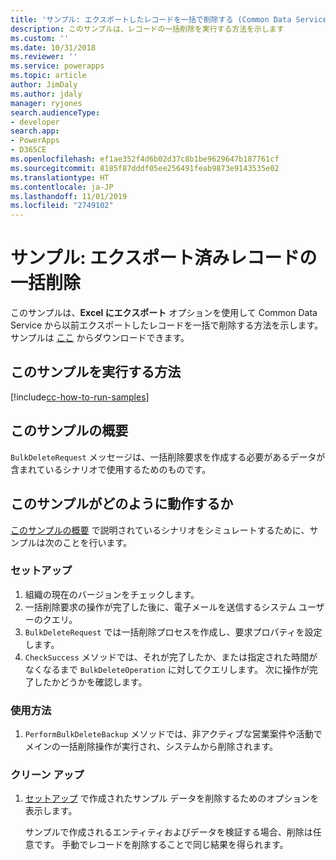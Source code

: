 ```yaml
---
title: 'サンプル: エクスポートしたレコードを一括で削除する (Common Data Service) | Microsoft Docs'
description: このサンプルは、レコードの一括削除を実行する方法を示します
ms.custom: ''
ms.date: 10/31/2018
ms.reviewer: ''
ms.service: powerapps
ms.topic: article
author: JimDaly
ms.author: jdaly
manager: ryjones
search.audienceType:
- developer
search.app:
- PowerApps
- D365CE
ms.openlocfilehash: ef1ae352f4d6b02d37c8b1be9629647b187761cf
ms.sourcegitcommit: 8185f87dddf05ee256491feab9873e9143535e02
ms.translationtype: HT
ms.contentlocale: ja-JP
ms.lasthandoff: 11/01/2019
ms.locfileid: "2749102"
---
```

# <a name="sample-bulk-delete-exported-records"></a>サンプル: エクスポート済みレコードの一括削除

このサンプルは、**Excel にエクスポート** オプションを使用して Common Data Service から以前エクスポートしたレコードを一括で削除する方法を示します。 サンプルは [ここ](https://github.com/Microsoft/PowerApps-Samples/tree/master/cds/orgsvc/C%23/BulkDeleteExported) からダウンロードできます。

## <a name="how-to-run-this-sample"></a>このサンプルを実行する方法

[!include[cc-how-to-run-samples](../../includes/cc-how-to-run-samples.md)]

## <a name="what-this-sample-does"></a>このサンプルの概要

`BulkDeleteRequest` メッセージは、一括削除要求を作成する必要があるデータが含まれているシナリオで使用するためのものです。

## <a name="how-this-sample-works"></a>このサンプルがどのように動作するか

[このサンプルの概要](#what-this-sample-does) で説明されているシナリオをシミュレートするために、サンプルは次のことを行います。

### <a name="setup"></a>セットアップ

1. 組織の現在のバージョンをチェックします。
2. 一括削除要求の操作が完了した後に、電子メールを送信するシステム ユーザーのクエリ。
3. `BulkDeleteRequest` では一括削除プロセスを作成し、要求プロパティを設定します。
4. `CheckSuccess` メソッドでは、それが完了したか、または指定された時間がなくなるまで `BulkDeleteOperation` に対してクエリします。 次に操作が完了したかどうかを確認します。

### <a name="demonstrate"></a>使用方法

1. `PerformBulkDeleteBackup` メソッドでは、非アクティブな営業案件や活動でメインの一括削除操作が実行され、システムから削除されます。

### <a name="clean-up"></a>クリーン アップ

1. [セットアップ](#setup) で作成されたサンプル データを削除するためのオプションを表示します。

    サンプルで作成されるエンティティおよびデータを検証する場合、削除は任意です。 手動でレコードを削除することで同じ結果を得られます。
